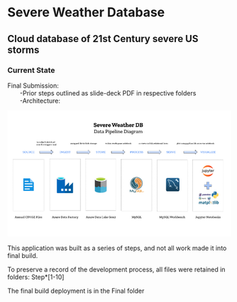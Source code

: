 # Severe Weather Database

## Cloud database of 21st Century severe US storms

### Current State

Final Submission:<br>
&emsp;&emsp;-Prior steps outlined as slide-deck PDF in respective folders<br>
&emsp;&emsp;-Architecture:<br>

![alt text](https://github.com/conner-mcnicholas/SevereWeatherDB/blob/main/Step7/diagram_formats/final_archdiagram_mod.png?raw=true)

This application was built as a series of steps, and not all work made it into final build.

To preserve a record of the development process, all files were retained in folders: Step*[1-10]

The final build deployment is in the Final folder
